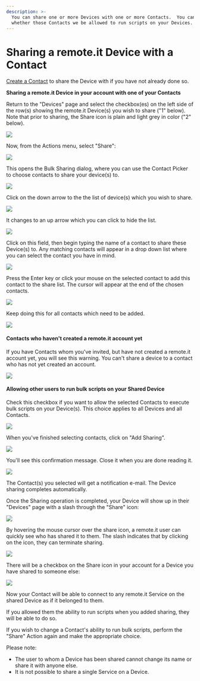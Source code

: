 ```yaml
---
description: >-
  You can share one or more Devices with one or more Contacts.  You can choose
  whether those Contacts we be allowed to run scripts on your Devices.
---
```


# Sharing a remote.it Device with a Contact

[Create a Contact](../managing-contacts/create-a-contact.md) to share the Device with if you have not already done so.

**Sharing a remote.it Device in your account with one of your Contacts**

Return to the "Devices" page and select the checkbox\(es\) on the left side of the row\(s\) showing the remote.it Device\(s\) you wish to share \("1" below\).  Note that prior to sharing, the Share icon is plain and light grey in color \("2" below\).

![](../../.gitbook/assets/image%20%28225%29.png)

Now, from the Actions menu, select "Share":

![](../../.gitbook/assets/image%20%2869%29.png)

This opens the Bulk Sharing dialog, where you can use the Contact Picker to choose contacts to share your device\(s\) to.

![](../../.gitbook/assets/image%20%28238%29.png)

Click on the down arrow to the the list of device\(s\) which you wish to share.  

![](../../.gitbook/assets/image%20%2854%29.png)

It changes to an up arrow which you can click to hide the list.

![](../../.gitbook/assets/image%20%28387%29.png)

Click on this field, then begin typing the name of a contact to share these Device\(s\) to.  Any matching contacts will appear in a drop down list where you can select the contact you have in mind.

![](../../.gitbook/assets/image%20%28220%29.png)

Press the Enter key or click your mouse on the selected contact to add this contact to the share list.  The cursor will appear at the end of the chosen contacts.

![](../../.gitbook/assets/image%20%28197%29.png)

Keep doing this for all contacts which need to be added.

![](../../.gitbook/assets/image%20%2871%29.png)

#### Contacts who haven't created a remote.it account yet

If you have Contacts whom you've invited, but have not created a remote.it account yet, you will see this warning.  You can't share a device to a contact who has not yet created an account.

![](../../.gitbook/assets/image%20%28249%29.png)

#### Allowing other users to run bulk scripts on your Shared Device

Check this checkbox if you want to allow the selected Contacts to execute bulk scripts on your Device\(s\).  This choice applies to all Devices and all Contacts.

![](../../.gitbook/assets/image%20%28135%29.png)

When you've finished selecting contacts, click on "Add Sharing".

![](../../.gitbook/assets/image%20%28358%29.png)

You'll see this confirmation message.  Close it when you are done reading it.

![](../../.gitbook/assets/image%20%28404%29.png)

The Contact\(s\) you selected will get a notification e-mail.  The Device sharing completes automatically.

Once the Sharing operation is completed, your Device will show up in their "Devices" page with a slash through the "Share" icon:

![](../../.gitbook/assets/image%20%28341%29.png)

By hovering the mouse cursor over the share icon, a remote.it user can quickly see who has shared it to them.  The slash indicates that by clicking on the icon, they can terminate sharing.

![](../../.gitbook/assets/image%20%28175%29.png)

There will be a checkbox on the Share icon in your account for a Device you have shared to someone else:

![](../../.gitbook/assets/image%20%28219%29.png)

Now your Contact will be able to connect to any remote.it Service on the shared Device as if it belonged to them.  

If you allowed them the ability to run scripts when you added sharing, they will be able to do so.

If you wish to change a Contact's ability to run bulk scripts, perform the "Share" Action again and make the appropriate choice.

Please note:

* The user to whom a Device has been shared cannot change its name or share it with anyone else.
* It is not possible to share a single Service on a Device.

